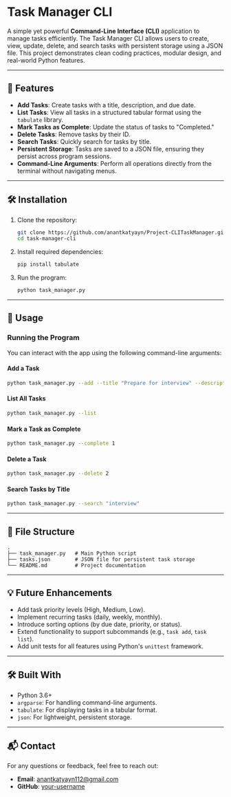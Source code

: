 # Task Manager CLI

A simple yet powerful **Command-Line Interface (CLI)** application to manage tasks efficiently. The Task Manager CLI allows users to create, view, update, delete, and search tasks with persistent storage using a JSON file. This project demonstrates clean coding practices, modular design, and real-world Python features.

---

## 🚀 Features

- **Add Tasks**: Create tasks with a title, description, and due date.
- **List Tasks**: View all tasks in a structured tabular format using the `tabulate` library.
- **Mark Tasks as Complete**: Update the status of tasks to "Completed."
- **Delete Tasks**: Remove tasks by their ID.
- **Search Tasks**: Quickly search for tasks by title.
- **Persistent Storage**: Tasks are saved to a JSON file, ensuring they persist across program sessions.
- **Command-Line Arguments**: Perform all operations directly from the terminal without navigating menus.

---

## 🛠️ Installation

1. Clone the repository:
   ```bash
   git clone https://github.com/anantkatyayn/Project-CLITaskManager.git
   cd task-manager-cli
   ```

2. Install required dependencies:
   ```bash
   pip install tabulate
   ```

3. Run the program:
   ```bash
   python task_manager.py
   ```

---

## 📖 Usage

### Running the Program
You can interact with the app using the following command-line arguments:

#### **Add a Task**
```bash
python task_manager.py --add --title "Prepare for interview" --description "Review coding questions" --due_date "2025-01-21"
```

#### **List All Tasks**
```bash
python task_manager.py --list
```

#### **Mark a Task as Complete**
```bash
python task_manager.py --complete 1
```

#### **Delete a Task**
```bash
python task_manager.py --delete 2
```

#### **Search Tasks by Title**
```bash
python task_manager.py --search "interview"
```

---

## 📂 File Structure

```
.
├── task_manager.py   # Main Python script
├── tasks.json        # JSON file for persistent task storage
└── README.md         # Project documentation
```

---


## 💡 Future Enhancements

- Add task priority levels (High, Medium, Low).
- Implement recurring tasks (daily, weekly, monthly).
- Introduce sorting options (by due date, priority, or status).
- Extend functionality to support subcommands (e.g., `task add`, `task list`).
- Add unit tests for all features using Python's `unittest` framework.

---

## 🛠️ Built With

- Python 3.6+
- `argparse`: For handling command-line arguments.
- `tabulate`: For displaying tasks in a tabular format.
- `json`: For lightweight, persistent storage.

---

## 📬 Contact

For any questions or feedback, feel free to reach out:
- **Email**: anantkatyayn112@gmail.com
- **GitHub**: [your-username](https://github.com/anantkatyayn)
